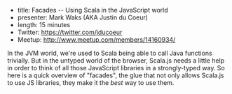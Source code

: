 * title: Facades -- Using Scala in the JavaScript world
* presenter: Mark Waks (AKA Justin du Coeur)
* length: 15 minutes
* Twitter: https://twitter.com/jducoeur
* Meetup: http://www.meetup.com/members/14160934/

In the JVM world, we're used to Scala being able to call Java functions trivially. But in the untyped world of the browser, 
Scala.js needs a little help in order to think of all those JavaScript libraries in a strongly-typed way. So here is a quick
overview of "facades", the glue that not only allows Scala.js to use JS libraries, they make it the *best* way to
use them.
